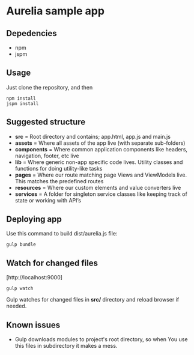 # Aurelia sample app

## Depedencies
- npm
- jspm

## Usage
 Just clone the repository, and then
 ```
 npm install
 jspm install
 ```

## Suggested structure

- **src** = Root directory and contains; app.html, app.js and main.js
- **assets** = Where all assets of the app live (with separate sub-folders)
- **components** = Where common application components like headers, navigation, footer, etc live
- **lib** = Where generic non-app specific code lives. Utility classes and functions for doing utility-like tasks
- **pages** = Where our route matching page Views and ViewModels live. This matches the predefined routes
- **resources** = Where our custom elements and value converters live
- **services** = A folder for singleton service classes like keeping track of state or working with API’s

## Deploying app
Use this command to build dist/aurelia.js file:
```
gulp bundle
```

## Watch for changed files

[http://localhost:9000]

```
gulp watch
```
Gulp watches for changed files in **src/** directory and reload browser if needed.

## Known issues
- Gulp downloads modules to project's root directory, so when You use this files in subdirectory it makes a mess.